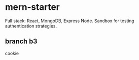 # mern-starter
Full stack: React, MongoDB, Express Node. Sandbox for testing authentication strategies.
## branch b3
cookie


